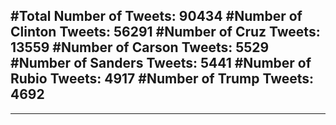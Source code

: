 #Total Number of Tweets: 90434 
#Number of Clinton Tweets: 56291
#Number of Cruz Tweets: 13559
#Number of Carson Tweets: 5529
#Number of Sanders Tweets: 5441
#Number of Rubio Tweets: 4917
#Number of Trump Tweets: 4692
---
---
